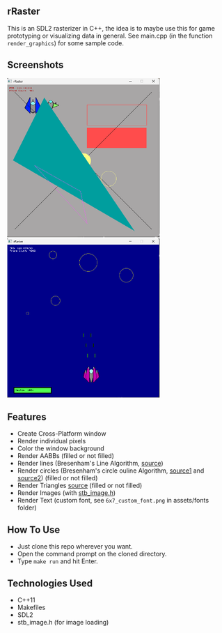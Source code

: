 ## rRaster

This is an SDL2 rasterizer in C++, the idea is to maybe use this for game prototyping or visualizing data in general. See main.cpp (in the function <code>render_graphics</code>) for some sample code.

## Screenshots

<p float="left">
  <img src="readme_imgs/showcase.png" width="350" height="365">
  <img src="readme_imgs/showcase1.png" width="350" height="365">
</p>

## Features

- Create Cross-Platform window
- Render individual pixels
- Color the window background
- Render AABBs (filled or not filled)
- Render lines (Bresenham's Line Algorithm, [source](https://youtu.be/y_SPO_b-WXk?si=SVX4SOGROpANxgFX))
- Render circles (Bresenham's circle ouline Algorithm, [source1](https://youtu.be/FTkO3ExDj3s?si=bIIEOSXufaHABDQi) and [source2](https://youtu.be/JtgQJT08J1g?si=K53YhH60jFwXi6FC)) (filled or not filled)
- Render Triangles [source](https://youtu.be/k5wtuKWmV48?si=3n6yzdB0qRcTjsqd) (filled or not filled)
- Render Images (with [stb_image.h](https://github.com/nothings/stb/blob/master/stb_image.h))
- Render Text (custom font, see <code>6x7_custom_font.png</code> in assets/fonts folder)

## How To Use

- Just clone this repo wherever you want.
- Open the command prompt on the cloned directory.
- Type <code>make run</code> and hit Enter.

## Technologies Used

- C++11
- Makefiles
- SDL2
- stb_image.h (for image loading)
